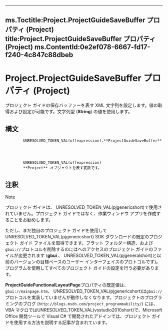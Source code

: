 

---
ms.Toctitle:Project.ProjectGuideSaveBuffer プロパティ (Project)
title:Project.ProjectGuideSaveBuffer プロパティ (Project)
ms.ContentId:0e2ef078-6667-fd17-f240-4c847c88dbeb
---
# Project.ProjectGuideSaveBuffer プロパティ (Project)




プロジェクト ガイドの保存バッファーを表す XML 文字列を設定します。値の取得および設定が可能です。文字列型 (**String**) の値を使用します。

## 構文

            UNRESOLVED_TOKEN_VAL(offexpression).**ProjectGuideSaveBuffer**




            UNRESOLVED_TOKEN_VAL(offexpression)
            **Project** オブジェクトを表す変数です。



## 注釈

>[!NOTE]
>プロジェクト ガイドは、 UNRESOLVED_TOKEN_VAL(pjgenericshort)で使用されていません。プロジェクト ガイドではなく、作業ウィンドウ アプリを作成することをお勧めします。


ただし、まだ独自のプロジェクト ガイドを使用してUNRESOLVED_TOKEN_VAL(pjgenericshort) SDK ダウンロードの既定のプロジェクト ガイド ファイルを取得できます。フラット フォルダー構造、および`gbui://`プロトコルを削除するのにはへのアクセスのプロジェクト ガイドのファイルが変更されます (**gbui** 、 UNRESOLVED_TOKEN_VAL(pjgeneralshort)と以前のバージョンの目標ベースのユーザー インターフェイスのプロトコルです)。プログラムを使用してすべてのプロジェクト ガイドの設定を行う必要があります。



**ProjectGuideFunctionalLayoutPage**プロパティの既定値は、 `gbui://mainpage.htm`、 UNRESOLVED_TOKEN_VAL(pjgenericshort)は`gbui://`プロトコルを実装していませんが動作しなくなります。プロジェクトのプログラミングのブログ (`http://blogs.msdn.com/project_programmability/`) には、VBA マクロではUNRESOLVED_TOKEN_VAL(vsstudio2010short)で、Microsoft Office 開発ツールで Visual C# で開発されたアドインでは、プロジェクト ガイドを使用する方法を説明する記事が含まれています。




